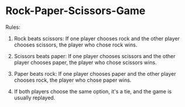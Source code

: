 # Rock-Paper-Scissors-Game
Rules:

1. Rock beats scissors: If one player chooses rock and the other player chooses scissors, the player who chose rock wins.

2. Scissors beats paper: If one player chooses scissors and the other player chooses paper, the player who chose scissors wins.

3. Paper beats rock: If one player chooses paper and the other player chooses rock, the player who chose paper wins.

4. If both players choose the same option, it's a tie, and the game is usually replayed.
